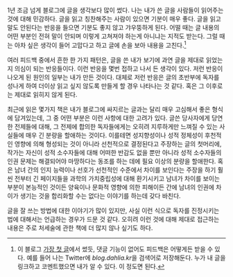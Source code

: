 1년 조금 넘게 블로그에 글을 생각보다 많이 썼다. 나는 내가 쓴 글을 사람들이 읽어주는 것에 대해 민감하다. 글을 읽고 칭찬해주는 사람이 있으면 기분이 매우 좋다. 글을 읽고 말도 안된다는 반응을 들으면 기분도 좋지 않고 갸우뚱하게 된다. 어떨 때는 글 내용의 어떤 부분인 전혀 말이 안되며 이렇게 고쳐져야 하는게 아니냐는 지적도 받는다. 그럴 때는 아차 싶은 생각이 들어 고맙다고 하고 글에 손을 보아 내용을 고친다.[^1]

여러 피드백 중에서 흔한 한 가지 패턴은, 글을 쓴 내가 보기에 과연 글을 제대로 읽었는지 의심이 되는 반응들이다. 이런 반응을 몇번 접하고 나서 든 생각이 있다. 저런 반응이 나오게 된 원인의 일부는 내가 만든 것이다. 대체로 저런 반응은 글의 초반부에 독자를 성나게 하여 더이상 읽고 싶지 않도록 만들게 할 경우 나타나는 것 같다. 혹은 그 이후로는 제대로 읽히지 않게 된다.

최근에 읽은 몇가지 책은 내가 블로그에 싸지르는 글과는 달리 매우 고심해서 좋은 형식에 담겨있는데, 그 중 어떤 부분은 이런 사항에 대한 고려가 있다. 글쓴 당사자에게 당연한 전제들에 대해, 그 전제에 합의한 독자들에게는 오히려 지루하게만 느껴질 수 있는 사실들에 매우 긴 분량을 할애하는 것이다. 이를테면 성지향성이나 성적 정체성이 후천적인 영향에 의해 형성되는 것이 아니라 선천적으로 결정된다고 주장하는 글의 첫머리에, 작가는 자신이 성적 소수자들에 대해 어떠한 반감도 없을 뿐만 아니라 성적 소수자들의 인권 문제는 해결되어야 마땅하다는 동조를 하는 데에 필요 이상의 분량을 할애한다. 혹은 남녀 간의 인지 능력이나 선호가 선천적인 수준에서 차이를 보인다는 주장을 하기 훨씬 전부터 긴 페이지들을 과학의 가치중립성에 대해 환기시키고 남녀가 차이를 보이는 부분이 본능적인 것이든 양육이나 문화적 영향에 의한 피해이든 간에 남녀의 인권에 차이가 생기는 것을 합리화할 수는 없다는 이야기를 하는데 갖다 바친다.

글을 잘 쓰는 방법에 대한 이야기가 많이 있지만, 사실 이런 식으로 독자를 진정시키는 법에 대해서는 언급하는 경우가 드문 것 같다. 오히려 이런 것에 대해 제대로 접근하는 내용은 주로 처세술에 관한 책에 더 많지 않나 싶기도 하다.

[^1]: 이 블로그 [가장 첫 글][1]에서 썼듯, 댓글 기능이 없어도 피드백은 어떻게든 받을 수 있다. 예를 들어 나는 Twitter에 *blog.dahlia.kr*을 검색어로 저장해둔다. 누가 내 글을 링크하고 코멘트했으면 내가 알 수 있다. 이 정도면 된다.

[1]: https://blog.hongminhee.org/2010/02/09/379524623/
